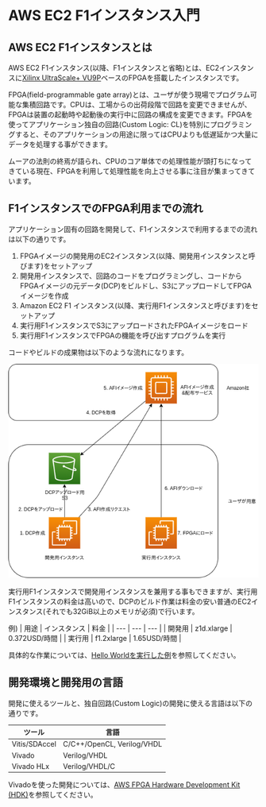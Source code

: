 # AWS EC2 F1インスタンス入門

## AWS EC2 F1インスタンスとは

AWS EC2 F1インスタンス(以降、F1インスタンスと省略)とは、EC2インスタンスに[Xilinx UltraScale+ VU9P](https://japan.xilinx.com/products/silicon-devices/fpga/virtex-ultrascale-plus-vu19p.html)ベースのFPGAを搭載したインスタンスです。

FPGA(field-programmable gate array)とは、ユーザが使う現場でプログラム可能な集積回路です。CPUは、工場からの出荷段階で回路を変更できませんが、FPGAは装置の起動時や起動後の実行中に回路の構成を変更できます。FPGAを使ってアプリケーション独自の回路(Custom Logic: CL)を特別にプログラミングすると、そのアプリケーションの用途に限ってはCPUよりも低遅延かつ大量にデータを処理する事ができます。

ムーアの法則の終焉が語られ、CPUのコア単体での処理性能が頭打ちになってきている現在、FPGAを利用して処理性能を向上させる事に注目が集まってきています。

## F1インスタンスでのFPGA利用までの流れ

アプリケーション固有の回路を開発して、F1インスタンスで利用するまでの流れは以下の通りです。

1. FPGAイメージの開発用のEC2インスタンス(以降、開発用インスタンスと呼びます)をセットアップ
2. 開発用インスタンスで、回路のコードをプログラミングし、コードからFPGAイメージの元データ(DCP)をビルドし、S3にアップロードしてFPGAイメージを作成
3. Amazon EC2 F1 インスタンス(以降、実行用F1インスタンスと呼びます)をセットアップ
4. 実行用F1インスタンスでS3にアップロードされたFPGAイメージをロード
5. 実行用F1インスタンスでFPGAの機能を呼び出すプログラムを実行

コードやビルドの成果物は以下のような流れになります。

<img src="./images/F1DevFlow.png" />

実行用F1インスタンスで開発用インスタンスを兼用する事もできますが、実行用F1インスタンスの料金は高いので、DCPのビルド作業は料金の安い普通のEC2インスタンス(それでも32GiB以上のメモリが必須)で行います。

例)
| 用途 | インスタンス | 料金 |
| --- | --- | --- |
| 開発用 | z1d.xlarge | 0.372USD/時間 |
| 実行用 | f1.2xlarge | 1.65USD/時間 |

具体的な作業については、[Hello Worldを実行した例](./index.html)を参照してください。

## 開発環境と開発用の言語

開発に使えるツールと、独自回路(Custom Logic)の開発に使える言語は以下の通りです。

| ツール | 言語 |
| --- | --- |
| Vitis/SDAccel | C/C++/OpenCL, Verilog/VHDL |
| Vivado | Verilog/VHDL |
| Vivado HLx | Verilog/VHDL/C |

Vivadoを使った開発については、[AWS FPGA Hardware Development Kit (HDK)](./hdk.html)を参照してください。
